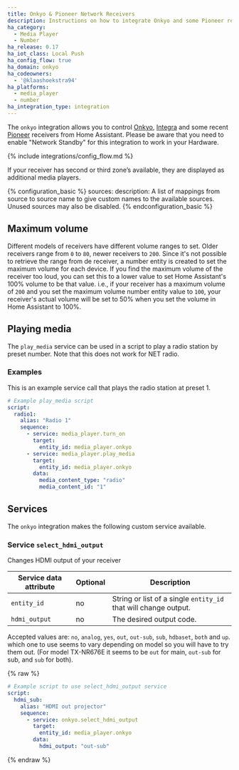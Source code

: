 ```yaml
---
title: Onkyo & Pioneer Network Receivers
description: Instructions on how to integrate Onkyo and some Pioneer receivers into Home Assistant.
ha_category:
  - Media Player
  - Number
ha_release: 0.17
ha_iot_class: Local Push
ha_config_flow: true
ha_domain: onkyo
ha_codeowners:
  - '@klaashoekstra94'
ha_platforms:
  - media_player
  - number
ha_integration_type: integration
---
```


The `onkyo` integration allows you to control [Onkyo](https://www.onkyo.com), [Integra](http://www.integrahometheater.com)
and some recent [Pioneer](https://www.pioneerelectronics.com) receivers from Home Assistant.
Please be aware that you need to enable "Network Standby" for this integration to work in your Hardware.

{% include integrations/config_flow.md %}

 If your receiver has second or third zone’s available, they are displayed as additional media players.

{% configuration_basic %}
sources:
  description: A list of mappings from source to source name to give custom names to the available sources. Unused sources may also be disabled.
{% endconfiguration_basic %}

## Maximum volume

Different models of receivers have different volume ranges to set. Older receivers range from `0` to `80`, newer receivers to `200`. Since it's not possible to retrieve the range from de receiver, a number entity is created to set the maximum volume for each device. If you find the maximum volume of the receiver too loud, you can set this to a lower value to set Home Assistant's 100% volume to be that value. i.e., if your receiver has a maximum volume of `200` and you set the maximum volume number entity value to `100`, your receiver's actual volume will be set to 50% when you set the volume in Home Assistant to 100%.

## Playing media

The `play_media` service can be used in a script to play a radio station by preset number.
Note that this does not work for NET radio.

### Examples

This is an example service call that plays the radio station at preset 1.

```yaml
# Example play_media script
script:
  radio1:
    alias: "Radio 1"
    sequence:
      - service: media_player.turn_on
        target:
          entity_id: media_player.onkyo
      - service: media_player.play_media
        target:
          entity_id: media_player.onkyo
        data:
          media_content_type: "radio"
          media_content_id: "1"
```

## Services

The `onkyo` integration makes the following custom service available.

### Service `select_hdmi_output`

Changes HDMI output of your receiver

| Service data attribute | Optional | Description |
| ---------------------- | -------- | ----------- |
| `entity_id` | no | String or list of a single `entity_id` that will change output.
| `hdmi_output` | no | The desired output code.

Accepted values are:
`no`, `analog`, `yes`, `out`, `out-sub`, `sub`, `hdbaset`, `both` and `up`.
which one to use seems to vary depending on model so you will have to try them out.
(For model TX-NR676E it seems to be `out` for main, `out-sub` for sub, and `sub` for both).

{% raw %}

```yaml
# Example script to use select_hdmi_output service
script:
  hdmi_sub:
    alias: "HDMI out projector"
    sequence:
      - service: onkyo.select_hdmi_output
        target:
          entity_id: media_player.onkyo
        data:
          hdmi_output: "out-sub"
```

{% endraw %}
